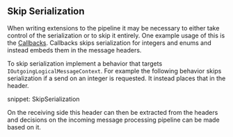 
## Skip Serialization

When writing extensions to the pipeline it may be necessary to either take control of the serialization or to skip it entirely. One example usage of this is the [Callbacks](/nservicebus/messaging/callbacks.md). Callbacks skips serialization for integers and enums and instead embeds them in the message headers.

To skip serialization implement a behavior that targets `IOutgoingLogicalMessageContext`. For example the following behavior skips serialization if a send on an integer is requested. It instead places that in the header.

snippet: SkipSerialization

On the receiving side this header can then be extracted from the headers and decisions on the incoming message processing pipeline can be made based on it.

